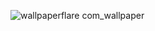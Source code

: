 ![wallpaperflare com_wallpaper](https://github.com/nordszamora/DS-ML-projects/assets/100557534/1d665e68-46c0-4847-928f-4adfa803a1c1)
